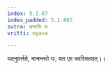 ```yaml
---
index: 5.1.67
index_padded: 5.1.067
sutra: छन्दसि च
vritti: nyasa

---
```

यदनुवर्त्तते, नानन्तरो यः; यत एव स्वरितत्वात्।।